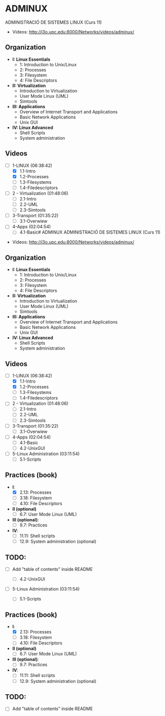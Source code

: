 # ADMINUX
ADMINISTRACIÓ DE SISTEMES LINUX (Curs 11)
- Videos: http://j3o.upc.edu:8000/Networks/videos/adminux/

## Organization
- **I: Linux Essentials**  
  - 1: Introduction to Unix/Linux
  - 2: Processes
  - 3: Filesystem
  - 4: File Descriptors
- **II: Virtualization**
  - Introduction to Virtualization
  - User Mode Linux (UML)
  - Simtools
- **III: Applications**
  - Overview of Internet Transport and Applications
  - Basic Network Applications
  - Unix GUI
- **IV: Linux Advanced**
  - Shell Scripts
  - System administration

## Videos
- [ ] 1-LINUX (06:38:42)
  - [x] 1.1-Intro
  - [x] 1.2-Processes
  - [ ] 1.3-Filesystems
  - [ ] 1.4-Filedescriptors
- [ ] 2 - Virtualization (01:48:06) 
  - [ ] 2.1-Intro
  - [ ] 2.2-UML
  - [ ] 2.3-Simtools
- [ ] 3-Transport (01:35:22)
  - [ ] 3.1-Overwiew
- [ ] 4-Apps (02:04:54)
  - [ ] 4.1-Basic# ADMINUX
ADMINISTRACIÓ DE SISTEMES LINUX (Curs 11)
- Videos: http://j3o.upc.edu:8000/Networks/videos/adminux/

## Organization
- **I: Linux Essentials**  
  - 1: Introduction to Unix/Linux
  - 2: Processes
  - 3: Filesystem
  - 4: File Descriptors
- **II: Virtualization**
  - Introduction to Virtualization
  - User Mode Linux (UML)
  - Simtools
- **III: Applications**
  - Overview of Internet Transport and Applications
  - Basic Network Applications
  - Unix GUI
- **IV: Linux Advanced**
  - Shell Scripts
  - System administration

## Videos
- [ ] 1-LINUX (06:38:42)
  - [x] 1.1-Intro
  - [x] 1.2-Processes
  - [ ] 1.3-Filesystems
  - [ ] 1.4-Filedescriptors
- [ ] 2 - Virtualization (01:48:06) 
  - [ ] 2.1-Intro
  - [ ] 2.2-UML
  - [ ] 2.3-Simtools
- [ ] 3-Transport (01:35:22)
  - [ ] 3.1-Overwiew
- [ ] 4-Apps (02:04:54)
  - [ ] 4.1-Basic
  - [ ] 4.2-UnixGUI
- [ ] 5-Linux Administration (03:11:54)
  - [ ] 5.1-Scripts

## Practices (book)
- **I**:
  - [x] 2.13: Processes
  - [ ] 3.18: Filesystem
  - [ ] 4.10: File Descriptors
- **II (optional)** 
  - [ ] 6.7: User Mode Linux (UML)
- **III (optional)**:
  - [ ] 9.7: Practices
- **IV**:
  - [ ] 11.11: Shell scripts
  - [ ] 12.9: System administration (optional)

## TODO:
- [ ] Add "table of contents" inside README

  - [ ] 4.2-UnixGUI
- [ ] 5-Linux Administration (03:11:54)
  - [ ] 5.1-Scripts

## Practices (book)
- **I**:
  - [x] 2.13: Processes
  - [ ] 3.18: Filesystem
  - [ ] 4.10: File Descriptors
- **II (optional)** 
  - [ ] 6.7: User Mode Linux (UML)
- **III (optional)**:
  - [ ] 9.7: Practices
- **IV**:
  - [ ] 11.11: Shell scripts
  - [ ] 12.9: System administration (optional)

## TODO:
- [ ] Add "table of contents" inside README
